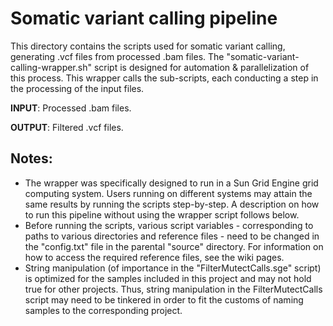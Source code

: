 # Somatic variant calling pipeline

This directory contains the scripts used for somatic variant calling, generating .vcf files from processed .bam files. 
The "somatic-variant-calling-wrapper.sh" script is designed for automation & parallelization of this process. This wrapper calls the sub-scripts, each conducting a step in the processing of the input files.

**INPUT**: Processed .bam files.

**OUTPUT**: Filtered .vcf files. 

## Notes:
* The wrapper was specifically designed to run in a Sun Grid Engine grid computing system. Users running on different systems may attain the same results by running the scripts step-by-step. 
 A description on how to run this pipeline without using the wrapper script follows below.
 * Before running the scripts, various script variables - corresponding to paths to various directories and reference files - need to be changed in the 
 "config.txt" file in the parental "source" directory. For information on how to access the required reference files, see the wiki pages.
 * String manipulation (of importance in the "FilterMutectCalls.sge" script) is optimized for the samples included in this project and may not hold 
 true for other projects. Thus, string manipulation in the FilterMutectCalls script may need to be tinkered in order to fit the customs of naming samples to the corresponding project. 


